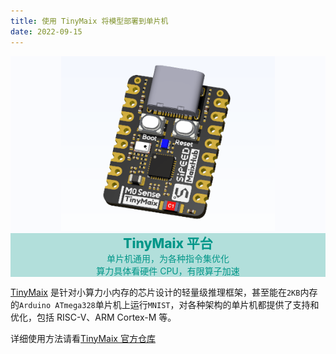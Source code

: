 ```yaml
---
title: 使用 TinyMaix 将模型部署到单片机
date: 2022-09-15
---
```


<div id="title_card">
    <div class="card" style="background-color: #fafbfe">
        <img src="../../assets/m0_small.png" alt="TinyMaix 模型转换和部署">
        <div class="card_info card_green">
            <div class="title">TinyMaix 平台</div>
            <div class="brief">
                <div>单片机通用，为各种指令集优化</div>
                <div>算力具体看硬件 CPU，有限算子加速</div>
            </div>
        </div>
    </div>
</div>
<style>
#title_card {
    width:100%;
    text-align:center;
    background-color: #fafbfe;
    margin-bottom: 1em;
}
#title_card img {
  max-height: 20em;
}
.card_green {
    background-color: #b2dfdb;
    color: #009688;
}
.dark .card_green {
    background-color: #004e03;
    color: #ffffffba;
}
.title {
    font-size: 1.5em;
    font-weight: 800;
}
</style>

[TinyMaix](https://github.com/sipeed/TinyMaix) 是针对小算力小内存的芯片设计的轻量级推理框架，甚至能在`2KB`内存的`Arduino ATmega328`单片机上运行`MNIST`，对各种架构的单片机都提供了支持和优化，包括 RISC-V、ARM Cortex-M 等。


详细使用方法请看[TinyMaix 官方仓库](https://github.com/sipeed/TinyMaix)




